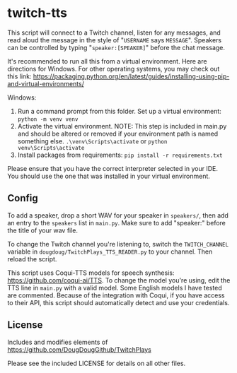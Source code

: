 # twitch-tts

This script will connect to a Twitch channel, listen for any messages, and read aloud the message in the style of "`USERNAME` says `MESSAGE`". Speakers can be controlled by typing "`speaker:[SPEAKER]`" before the chat message.

It's recommended to run all this from a virtual environment. Here are directions for Windows. For other operating systems, you may check out this link: https://packaging.python.org/en/latest/guides/installing-using-pip-and-virtual-environments/

Windows:
1. Run a command prompt from this folder. Set up a virtual environment: `python -m venv venv`
2. Activate the virtual environment. NOTE: This step is included in main.py and should be altered or removed if your environment path is named something else. `.\venv\Scripts\activate` or `python venv\Scripts\activate`
3. Install packages from requirements: `pip install -r requirements.txt`

Please ensure that you have the correct interpreter selected in your IDE. You should use the one that was installed in your virtual environment.

## Config

To add a speaker, drop a short WAV for your speaker in `speakers/`, then add an entry to the `speakers` list in `main.py`. Make sure to add "speaker:" before the title of your wav file.

To change the Twitch channel you're listening to, switch the `TWITCH_CHANNEL` variable in `dougdoug/TwitchPlays_TTS_READER.py` to your channel. Then reload the script.

This script uses Coqui-TTS models for speech synthesis: https://github.com/coqui-ai/TTS. To change the model you're using, edit the TTS line in `main.py` with a valid model. Some English models I have tested are commented. Because of the integration with Coqui, if you have access to their API, this script should automatically detect and use your credentials.

## License

Includes and modifies elements of https://github.com/DougDougGithub/TwitchPlays

Please see the included LICENSE for details on all other files.